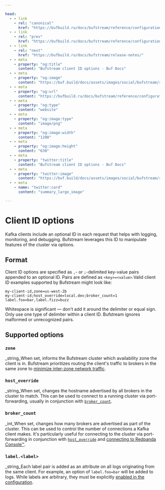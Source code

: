 ```yaml
---

head:
  - - link
    - rel: "canonical"
      href: "https://bufbuild.ru/docs/bufstream/reference/configuration/client-id-options/"
  - - link
    - rel: "prev"
      href: "https://bufbuild.ru/docs/bufstream/reference/configuration/helm-values/"
  - - link
    - rel: "next"
      href: "https://bufbuild.ru/docs/bufstream/release-notes/"
  - - meta
    - property: "og:title"
      content: "Bufstream client ID options - Buf Docs"
  - - meta
    - property: "og:image"
      content: "https://buf.build/docs/assets/images/social/bufstream/reference/configuration/client-id-options.png"
  - - meta
    - property: "og:url"
      content: "https://bufbuild.ru/docs/bufstream/reference/configuration/client-id-options/"
  - - meta
    - property: "og:type"
      content: "website"
  - - meta
    - property: "og:image:type"
      content: "image/png"
  - - meta
    - property: "og:image:width"
      content: "1200"
  - - meta
    - property: "og:image:height"
      content: "630"
  - - meta
    - property: "twitter:title"
      content: "Bufstream client ID options - Buf Docs"
  - - meta
    - property: "twitter:image"
      content: "https://buf.build/docs/assets/images/social/bufstream/reference/configuration/client-id-options.png"
  - - meta
    - name: "twitter:card"
      content: "summary_large_image"

---
```


# Client ID options

Kafka clients include an optional ID in each request that helps with logging, monitoring, and debugging. Bufstream leverages this ID to manipulate features of the cluster via options.

## Format

Client ID options are specified as `,`\- or `;`\-delimited key-value pairs appended to an optional ID. Pairs are defined as `<key>=<value>`.Valid client ID examples supported by Bufstream might look like:

```text
my-client-id,zone=us-west-2b
my-client-id;host_override=local.dev;broker_count=1
label.foo=bar,label.fizz=buzz
```

Whitespace is significant — don't add it around the delimiter or equal sign. Only use one type of delimiter within a client ID. Bufstream ignores malformed or unrecognized pairs.

## Supported options

### `zone`

\_string_When set, informs the Bufstream cluster which availability zone the client is in. Bufstream prioritizes routing the client's traffic to brokers in the same zone to [minimize inter-zone network traffic](../../../kafka-compatibility/configure-clients/#minimizing-inter-zone-network-traffic).

### `host_override`

\_string_When set, changes the hostname advertised by all brokers in the cluster to match. This can be used to connect to a running cluster via port-forwarding, usually in conjunction with [`broker_count`](#broker_count).

### `broker_count`

\_int_When set, changes how many brokers are advertised as part of the cluster. This can be used to control the number of connections a Kafka client makes. It's particularly useful for connecting to the cluster via port-forwarding in conjunction with [`host_override`](#host_override) and [connecting to Redpanda Console™](../../../integrations/redpanda-console/#basic-configuration).

### `label.<label>`

\_string_Each label pair is added as an attribute on all logs originating from the same client. For example, an option of `label.foo=bar` will be added to logs. While labels are arbitrary, they must be explicitly [enabled in the configuration](../bufstream-yaml/#buf.bufstream.config.v1alpha1.MetricsConfig.enable_labels).
